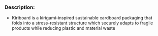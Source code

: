 ### Description:
- Kiriboard is a kirigami-inspired sustainable cardboard packaging that folds into a stress-resistant structure which securely adapts to fragile products while reducing plastic and material waste
